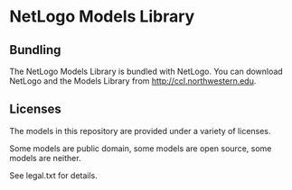 # NetLogo Models Library

## Bundling

The NetLogo Models Library is bundled with NetLogo.  You can download NetLogo and the Models Library from http://ccl.northwestern.edu.

## Licenses

The models in this repository are provided under a variety of licenses.

Some models are public domain, some models are open source, some models are neither.

See legal.txt for details.

